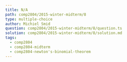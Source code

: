 ```yaml
---
title: N/A
path: comp2804/2015-winter-midterm/8
type: multiple-choice
author: Michiel Smid
question: comp2804/2015-winter-midterm/8/question.ts
solution: comp2804/2015-winter-midterm/8/solution.md
tags:
  - comp2804
  - comp2804-midterm
  - comp2804-newton's-binomial-theorem
---
```

